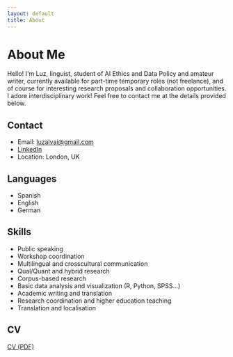 ```yaml
---
layout: default
title: About
---
```


# About Me 

Hello! I'm Luz, linguist, student of AI Ethics and Data Policy and amateur writer, currently available for part-time temporary roles (not freelance), and of course for interesting research proposals and collaboration opportunities. I adore interdisciplinary work! Feel free to contact me at the details provided below.

## Contact
- Email: luzalvai@gmail.com
- [LinkedIn](https://www.linkedin.com/in/alvarinoluz)
- Location: London, UK

## Languages
- Spanish
- English
- German

## Skills 
- Public speaking
- Workshop coordination
- Multilingual and crosscultural communication
- Qual/Quant and hybrid research
- Corpus-based research
- Basic data analysis and visualization (R, Python, SPSS...)
- Academic writing and translation
- Research coordination and higher education teaching
- Translation and localisation  

## CV 
[CV (PDF)](./CV.pdf)
